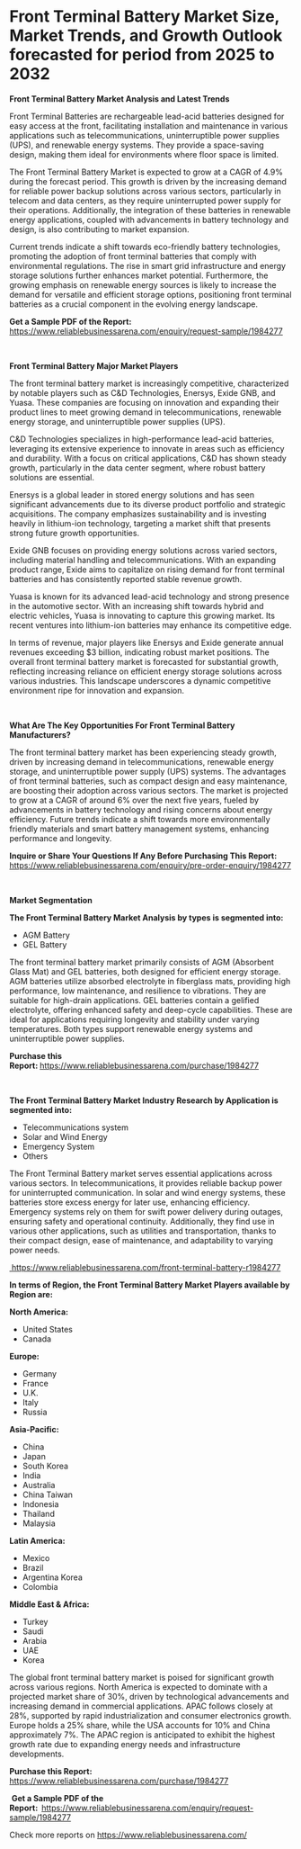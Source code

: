 <p><h1>Front Terminal Battery Market Size, Market Trends, and Growth Outlook forecasted for period from 2025 to 2032</h1></p><p><strong>Front Terminal Battery Market Analysis and Latest Trends</strong></p>
<p><p>Front Terminal Batteries are rechargeable lead-acid batteries designed for easy access at the front, facilitating installation and maintenance in various applications such as telecommunications, uninterruptible power supplies (UPS), and renewable energy systems. They provide a space-saving design, making them ideal for environments where floor space is limited.</p><p>The Front Terminal Battery Market is expected to grow at a CAGR of 4.9% during the forecast period. This growth is driven by the increasing demand for reliable power backup solutions across various sectors, particularly in telecom and data centers, as they require uninterrupted power supply for their operations. Additionally, the integration of these batteries in renewable energy applications, coupled with advancements in battery technology and design, is also contributing to market expansion.</p><p>Current trends indicate a shift towards eco-friendly battery technologies, promoting the adoption of front terminal batteries that comply with environmental regulations. The rise in smart grid infrastructure and energy storage solutions further enhances market potential. Furthermore, the growing emphasis on renewable energy sources is likely to increase the demand for versatile and efficient storage options, positioning front terminal batteries as a crucial component in the evolving energy landscape.</p></p>
<p><strong>Get a Sample PDF of the Report:&nbsp;</strong> <a href="https://www.reliablebusinessarena.com/enquiry/request-sample/1984277?utm_campaign=2114&utm_medium=2&utm_source=Github&utm_content=ia&utm_term=13022025&utm_id=front-terminal-battery">https://www.reliablebusinessarena.com/enquiry/request-sample/1984277</a></p>
<p>&nbsp;</p>
<p><strong>Front Terminal Battery Major Market Players</strong></p>
<p><p>The front terminal battery market is increasingly competitive, characterized by notable players such as C&D Technologies, Enersys, Exide GNB, and Yuasa. These companies are focusing on innovation and expanding their product lines to meet growing demand in telecommunications, renewable energy storage, and uninterruptible power supplies (UPS).</p><p>C&D Technologies specializes in high-performance lead-acid batteries, leveraging its extensive experience to innovate in areas such as efficiency and durability. With a focus on critical applications, C&D has shown steady growth, particularly in the data center segment, where robust battery solutions are essential.</p><p>Enersys is a global leader in stored energy solutions and has seen significant advancements due to its diverse product portfolio and strategic acquisitions. The company emphasizes sustainability and is investing heavily in lithium-ion technology, targeting a market shift that presents strong future growth opportunities.</p><p>Exide GNB focuses on providing energy solutions across varied sectors, including material handling and telecommunications. With an expanding product range, Exide aims to capitalize on rising demand for front terminal batteries and has consistently reported stable revenue growth.</p><p>Yuasa is known for its advanced lead-acid technology and strong presence in the automotive sector. With an increasing shift towards hybrid and electric vehicles, Yuasa is innovating to capture this growing market. Its recent ventures into lithium-ion batteries may enhance its competitive edge.</p><p>In terms of revenue, major players like Enersys and Exide generate annual revenues exceeding $3 billion, indicating robust market positions. The overall front terminal battery market is forecasted for substantial growth, reflecting increasing reliance on efficient energy storage solutions across various industries. This landscape underscores a dynamic competitive environment ripe for innovation and expansion.</p></p>
<p>&nbsp;</p>
<p><strong>What Are The Key Opportunities For Front Terminal Battery Manufacturers?</strong></p>
<p><p>The front terminal battery market has been experiencing steady growth, driven by increasing demand in telecommunications, renewable energy storage, and uninterruptible power supply (UPS) systems. The advantages of front terminal batteries, such as compact design and easy maintenance, are boosting their adoption across various sectors. The market is projected to grow at a CAGR of around 6% over the next five years, fueled by advancements in battery technology and rising concerns about energy efficiency. Future trends indicate a shift towards more environmentally friendly materials and smart battery management systems, enhancing performance and longevity.</p></p>
<p><strong>Inquire or Share Your Questions If Any Before Purchasing This Report:</strong> <a href="https://www.reliablebusinessarena.com/enquiry/pre-order-enquiry/1984277?utm_campaign=2114&utm_medium=2&utm_source=Github&utm_content=ia&utm_term=13022025&utm_id=front-terminal-battery">https://www.reliablebusinessarena.com/enquiry/pre-order-enquiry/1984277</a></p>
<p>&nbsp;</p>
<p><strong>Market Segmentation</strong></p>
<p><strong>The Front Terminal Battery Market Analysis by types is segmented into:</strong></p>
<p><ul><li>AGM Battery</li><li>GEL Battery</li></ul></p>
<p><p>The front terminal battery market primarily consists of AGM (Absorbent Glass Mat) and GEL batteries, both designed for efficient energy storage. AGM batteries utilize absorbed electrolyte in fiberglass mats, providing high performance, low maintenance, and resilience to vibrations. They are suitable for high-drain applications. GEL batteries contain a gelified electrolyte, offering enhanced safety and deep-cycle capabilities. These are ideal for applications requiring longevity and stability under varying temperatures. Both types support renewable energy systems and uninterruptible power supplies.</p></p>
<p><strong>Purchase this Report:&nbsp;</strong><a href="https://www.reliablebusinessarena.com/purchase/1984277?utm_campaign=2114&utm_medium=2&utm_source=Github&utm_content=ia&utm_term=13022025&utm_id=front-terminal-battery">https://www.reliablebusinessarena.com/purchase/1984277</a></p>
<p>&nbsp;</p>
<p><strong>The Front Terminal Battery Market Industry Research by Application is segmented into:</strong></p>
<p><ul><li>Telecommunications system</li><li>Solar and Wind Energy</li><li>Emergency System</li><li>Others</li></ul></p>
<p><p>The Front Terminal Battery market serves essential applications across various sectors. In telecommunications, it provides reliable backup power for uninterrupted communication. In solar and wind energy systems, these batteries store excess energy for later use, enhancing efficiency. Emergency systems rely on them for swift power delivery during outages, ensuring safety and operational continuity. Additionally, they find use in various other applications, such as utilities and transportation, thanks to their compact design, ease of maintenance, and adaptability to varying power needs.</p></p>
<p><a href="https://www.reliablebusinessarena.com/front-terminal-battery-r1984277?utm_campaign=2114&utm_medium=2&utm_source=Github&utm_content=ia&utm_term=13022025&utm_id=front-terminal-battery">&nbsp;https://www.reliablebusinessarena.com/front-terminal-battery-r1984277</a></p>
<p><strong>In terms of Region, the Front Terminal Battery Market Players available by Region are:</strong></p>
<p>
    <p> <strong> North America: </strong>
        <ul>
            <li>United States</li>
            <li>Canada</li>
        </ul>
        </p> 
    <p> <strong> Europe: </strong>
        <ul>
            <li>Germany</li>
            <li>France</li>
            <li>U.K.</li>
            <li>Italy</li>
            <li>Russia</li>
        </ul>
        </p> 
    <p> <strong> Asia-Pacific: </strong>
        <ul>
            <li>China</li>
            <li>Japan</li>
            <li>South Korea</li>
            <li>India</li>
            <li>Australia</li>
            <li>China Taiwan</li>
            <li>Indonesia</li>
            <li>Thailand</li>
            <li>Malaysia</li>
        </ul>
        </p> 
    <p> <strong> Latin America: </strong>
        <ul>
            <li>Mexico</li>
            <li>Brazil</li>
            <li>Argentina Korea</li>
            <li>Colombia</li>
        </ul>
        </p> 
    <p> <strong> Middle East & Africa: </strong>
        <ul>
            <li>Turkey</li>
            <li>Saudi</li>
            <li>Arabia</li>
            <li>UAE</li>
            <li>Korea</li>
        </ul>
    </p>
    </p>
<p><p>The global front terminal battery market is poised for significant growth across various regions. North America is expected to dominate with a projected market share of 30%, driven by technological advancements and increasing demand in commercial applications. APAC follows closely at 28%, supported by rapid industrialization and consumer electronics growth. Europe holds a 25% share, while the USA accounts for 10% and China approximately 7%. The APAC region is anticipated to exhibit the highest growth rate due to expanding energy needs and infrastructure developments.</p></p>
<p><strong>Purchase this Report: </strong><a href="https://www.reliablebusinessarena.com/purchase/1984277?utm_campaign=2114&utm_medium=2&utm_source=Github&utm_content=ia&utm_term=13022025&utm_id=front-terminal-battery">https://www.reliablebusinessarena.com/purchase/1984277</a></p>
<p>&nbsp;<strong>Get a Sample PDF of the Report:&nbsp;&nbsp;</strong><a href="https://www.reliablebusinessarena.com/enquiry/request-sample/1984277?utm_campaign=2114&utm_medium=2&utm_source=Github&utm_content=ia&utm_term=13022025&utm_id=front-terminal-battery">https://www.reliablebusinessarena.com/enquiry/request-sample/1984277</a></p>
<p><strong></strong></p>
<p>Check more reports on <a href="https://www.reliablebusinessarena.com/?utm_campaign=2114&utm_medium=2&utm_source=Github&utm_content=ia&utm_term=13022025&utm_id=front-terminal-battery">https://www.reliablebusinessarena.com/</a></p>